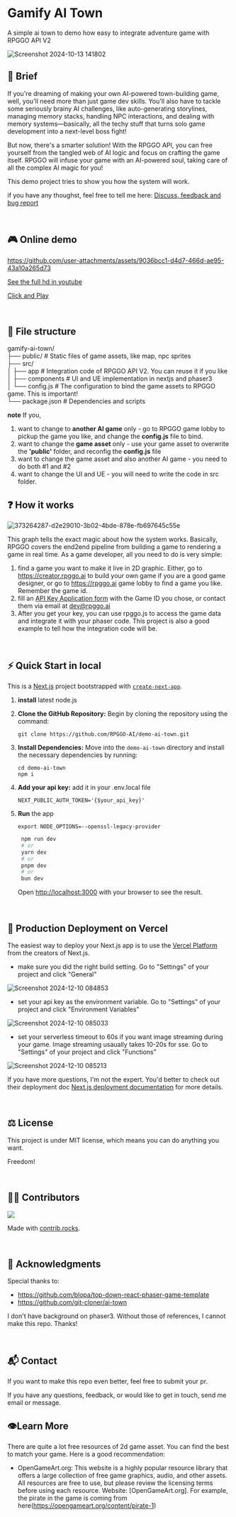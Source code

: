 # Gamify AI Town
A simple ai town to demo how easy to integrate adventure game with RPGGO API V2


![Screenshot 2024-10-13 141802](https://github.com/user-attachments/assets/24ab2a3a-63d5-4af9-91a7-ffe8c048af8f)




## 📖 Brief
If you're dreaming of making your own AI-powered town-building game, well, you'll need more than just game dev skills. You'll also have to tackle some seriously brainy AI challenges, like auto-generating storylines, managing memory stacks, handling NPC interactions, and dealing with memory systems—basically, all the techy stuff that turns solo game development into a next-level boss fight!

But now, there's a smarter solution! With the RPGGO API, you can free yourself from the tangled web of AI logic and focus on crafting the game itself. RPGGO will infuse your game with an AI-powered soul, taking care of all the complex AI magic for you!

This demo project tries to show you how the system will work.

if you have any thoughst, feel free to tell me here: [Discuss, feedback and bug report](https://github.com/codingtmd/gamify-ai-town/issues/7)

<br>

## 🎮 Online demo



https://github.com/user-attachments/assets/9036bcc1-d4d7-466d-ae95-43a10a265d73


[See the full hd in youtube](https://youtu.be/caO80FbOuSc)

[Click and Play](https://rpggo-gamify-ai-town.vercel.app/)

<br>

## 📂 File structure

gamify-ai-town/ <br>
├── public/                # Static files of game assets, like map, npc sprites <br>
├── src/                   
│   ├── app                # Integration code of RPGGO API V2. You can reuse it if you like <br>
│   ├── components         # UI and UE implementation in nextjs and phaser3 <br>
│   └── config.js          # The configuration to bind the game assets to RPGGO game. This is important! <br>
└── package.json           # Dependencies and scripts <br>

**note** If you,
1. want to change to **another AI game** only - go to RPGGO game lobby to pickup the game you like, and change the **config.js** file to bind.
2. want to change the **game asset** only - use your game asset to overwrite the **'public'** folder, and reconfig the **config.js** file
3. want to change the game asset and also another AI game - you need to do both #1 and #2
4. want to change the UI and UE - you will need to write the code in src folder.

## ❓ How it works

![373264287-d2e29010-3b02-4bde-878e-fb697645c55e](https://github.com/user-attachments/assets/04d620f5-8117-48ef-a015-0882c28bda63)


This graph tells the exact magic about how the system works. Basically, RPGGO covers the end2end pipeline from building a game to rendering a game in real time. As a game developer, all you need to do is very simple:
1. find a game you want to make it live in 2D graphic. Either, go to https://creator.rpggo.ai to build your own game if you are a good game designer, or go to https://rpggo.ai game lobby to find a game you like. Remember the game id.
2. fill an [API Key Application form](https://forms.gle/SgYbkZE2aDj38mhT9) with the Game ID you chose, or contact them via email at [dev@rpggo.ai](mailto:dev@rpggo.ai)
3. After you get your key, you can use rpggo.js to access the game data and integrate it with your phaser code. This project is also a good example to tell how the integration code will be.

<br>

## ⚡️ Quick Start in local
This is a [Next.js](https://nextjs.org/) project bootstrapped with [`create-next-app`](https://github.com/vercel/next.js/tree/canary/packages/create-next-app).

1. **install** latest node.js

2. **Clone the GitHub Repository:** Begin by cloning the repository using the command:

   ```
   git clone https://github.com/RPGGO-AI/demo-ai-town.git
   ```

3. **Install Dependencies:** Move into the `demo-ai-town` directory and install the necessary dependencies by running:

   ```
   cd demo-ai-town
   npm i
   ```

4. **Add your api key:** add it in your .env.local file
   
   ```.env.local
   NEXT_PUBLIC_AUTH_TOKEN='{$your_api_key}'
   ```


5. **Run** the app
   ```
   export NODE_OPTIONS=--openssl-legacy-provider
   ```

   ```bash
    npm run dev
    # or
    yarn dev
    # or
    pnpm dev
    # or
    bun dev
    ```

   Open [http://localhost:3000](http://localhost:3000) with your browser to see the result.



<br>

## 🐳 Production Deployment on Vercel

The easiest way to deploy your Next.js app is to use the [Vercel Platform](https://vercel.com/new?utm_medium=default-template&filter=next.js&utm_source=create-next-app&utm_campaign=create-next-app-readme) from the creators of Next.js.

- make sure you did the right build setting. Go to "Settings" of your project and click "General"

![Screenshot 2024-12-10 084853](https://github.com/user-attachments/assets/dd67639b-b7c1-40b5-aa5b-199a106abdf6)

- set your api key as the environment variable. Go to "Settings" of your project and click "Environment Variables"

![Screenshot 2024-12-10 085033](https://github.com/user-attachments/assets/5d79ce0f-4aee-4317-b72e-486dc799ee61)

- set your serverless timeout to 60s if you want image streaming during your game. Image streaming usaually takes 10-20s for sse. Go to "Settings" of your project and click "Functions"

![Screenshot 2024-12-10 085213](https://github.com/user-attachments/assets/2950620b-de78-4a8f-8d5b-731c7e28182e)


If you have more questions, I'm not the expert. You'd better to check out their deployment doc [Next.js deployment documentation](https://nextjs.org/docs/deployment) for more details.


<br>

## ⚖️ License

This project is under MIT license, which means you can do anything you want.

Freedom!

<br>

## 👨‍💻‍ Contributors


<a href="https://github.com/codingtmd/gamify-ai-town/graphs/contributors">
  <img src="https://contrib.rocks/image?repo=codingtmd/gamify-ai-town" />
</a>

Made with [contrib.rocks](https://contrib.rocks).

<br>

## 🤝 Acknowledgments
Special thanks to:
 - https://github.com/blopa/top-down-react-phaser-game-template
 - https://github.com/git-cloner/ai-town

I don't have background on phaser3. Without those of references, I cannot make this repo. Thanks!

<br>

## 📬 Contact

If you want to make this repo even better, feel free to submit your pr.

If you have any questions, feedback, or would like to get in touch, send me email or message. 


## 👁️Learn More

There are quite a lot free resources of 2d game asset. You can find the best to match your game. Here is a good recommendation:

- OpenGameArt.org: This website is a highly popular resource library that offers a large collection of free game graphics, audio, and other assets. All resources are free to use, but please review the licensing terms before using each resource. Website: [OpenGameArt.org]. For example, the pirate in the game is coming from here(https://opengameart.org/content/pirate-1) 
